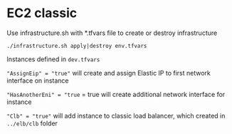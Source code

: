 # EC2 classic

Use infrastructure.sh with *.tfvars file to create or destroy infrastructure

```./infrastructure.sh apply|destroy env.tfvars```

Instances defined in ```dev.tfvars```

```"AssignEip" = "true"``` will create and assign Elastic IP to first network interface on instance

```"HasAnotherEni" = "true``` = true will create additional network interface for instance

```"Clb" = "true"``` will add instance to classic load balancer, which created in ```../elb/clb``` folder